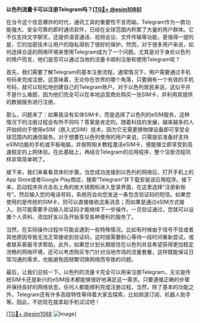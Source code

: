 **以色列流量卡可以注册Telegram吗？[[TG💪+ @esim1088](https://t.me/s/esim1088)]**

在当今这个信息爆炸的时代，通讯工具的重要性不言而喻。Telegram作为一款功能强大、安全可靠的即时通讯软件，已经在全球范围内积累了大量的用户群体。它不仅支持文字聊天，还提供语音通话、视频会议、文件传输等功能，更值得一提的是，它的加密技术让用户的隐私得到了很好的保护。然而，对于很多用户来说，如何选择合适的网络环境来使用Telegram成为了一个问题。尤其是对于身处以色列的用户而言，他们是否可以通过当地的流量卡顺利注册和使用Telegram呢？

首先，我们需要了解Telegram的基本注册流程。通常情况下，用户需要通过手机号码来完成注册。这意味着，无论你在世界的哪个角落，只要拥有一个有效的手机号码，就可以轻松地创建自己的Telegram账户。对于以色列居民来说，这似乎并不是什么难题，因为他们完全可以在本地运营商处购买一张SIM卡，并利用其提供的数据服务进行注册。

那么，问题来了：如果我没有实体SIM卡，而是选择了以色列的eSIM服务，这种情况下的注册过程会有所不同吗？答案是肯定的。随着科技的发展，越来越多的人开始倾向于使用eSIM（嵌入式SIM）技术，因为它无需更换物理设备即可享受全球范围内的通信服务。对于想要在以色列使用的用户来说，只需提前准备好支持eSIM功能的手机或平板电脑，并按照相关教程激活eSIM卡，便能够立即享受到高速稳定的上网体验。在此基础上，再结合Telegram的应用程序，整个注册流程同样非常简单明了。

接下来，我们来看看具体的步骤。当您成功连接到以色列的网络后，打开手机上的App Store或者Google Play商店，搜索“Telegram”并下载安装该应用程序。接下来，启动程序并点击右上角的放大镜图标进入登录界面，在这里选择“注册新账号”。然后输入您的电话号码，系统将会向您发送一条包含验证码的短信。如果您使用的是传统的SIM卡，则可以直接接收这条消息；而如果是通过eSIM方式接入，则可能需要手动输入验证码才能继续下一步操作。一旦验证通过，您就可以设置个人资料、添加好友以及开始享受各种便利的服务了。

当然，在实际操作过程中可能会遇到一些特殊情况。比如有时候由于信号不佳或者其他原因导致无法正常接收到验证码，这时就需要耐心等待一段时间重新尝试，或者联系客服寻求帮助。此外，如果您计划长期居住在以色列并且希望获得更加稳定流畅的网络环境，还可以考虑购买专门针对当地市场的流量套餐，这样既能保证日常沟通的需求，也能避免因频繁切换网络而导致的问题。

最后，让我们总结一下。以色列的流量卡完全可以用来注册Telegram，无论是传统SIM卡还是新兴的eSIM技术都能够很好地满足这一需求。只要遵循正确的步骤并保持良好的网络状态，任何人都能顺利完成注册过程。当然，除了基本的功能之外，Telegram还有许多高级特性等待着大家去探索，比如频道订阅、机器人助手等。因此，不妨现在就拿起手机试试吧！

[[TG💪+ @esim1088](https://t.me/s/esim1088) ![Image](https://i.postimg.cc/4NQfJmqS/Snipaste-2025-05-13-00-14-12.png)]